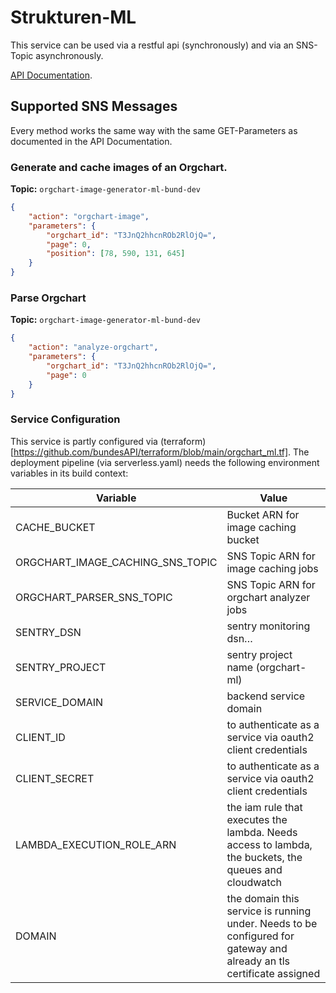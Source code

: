 # Strukturen-ML
This service can be used via a restful api (synchronously) and via an SNS-Topic asynchronously.

[API Documentation](https://ml.beta.strukturen.bund.dev/docs/).

## Supported SNS Messages
Every method works the same way with the same GET-Parameters as documented in the API Documentation.

### Generate and cache images of an Orgchart.
**Topic:** ```orgchart-image-generator-ml-bund-dev```
```json
{
    "action": "orgchart-image",
    "parameters": {
        "orgchart_id": "T3JnQ2hhcnROb2RlOjQ=",
        "page": 0,
        "position": [78, 590, 131, 645]
    }
}
```

### Parse Orgchart
**Topic:** ```orgchart-image-generator-ml-bund-dev```
```json
{
    "action": "analyze-orgchart",
    "parameters": {
        "orgchart_id": "T3JnQ2hhcnROb2RlOjQ=",
        "page": 0
    }
}
```


### Service Configuration
This service is partly configured via (terraform)[https://github.com/bundesAPI/terraform/blob/main/orgchart_ml.tf]. The deployment pipeline (via serverless.yaml) needs the following environment variables in its build context:

| Variable                         | Value                                                                                                                |
|----------------------------------|----------------------------------------------------------------------------------------------------------------------|
| CACHE_BUCKET                     | Bucket ARN for image caching bucket                                                                                  |
| ORGCHART_IMAGE_CACHING_SNS_TOPIC | SNS Topic ARN for image caching jobs                                                                                 |
| ORGCHART_PARSER_SNS_TOPIC        | SNS Topic ARN for orgchart analyzer jobs                                                                             |
| SENTRY_DSN                       | sentry monitoring dsn…                                                                                               |
| SENTRY_PROJECT                   | sentry project name (orgchart-ml)                                                                                    |
| SERVICE_DOMAIN                   | backend service domain                                                                                               |
| CLIENT_ID                        | to authenticate as a service via oauth2 client credentials                                                           |
| CLIENT_SECRET                    | to authenticate as a service via oauth2 client credentials                                                           |
| LAMBDA_EXECUTION_ROLE_ARN        | the iam rule that executes the lambda. Needs access to lambda, the buckets, the queues and cloudwatch                |
| DOMAIN                           | the domain this service is running under. Needs to be configured for gateway and already an tls certificate assigned |